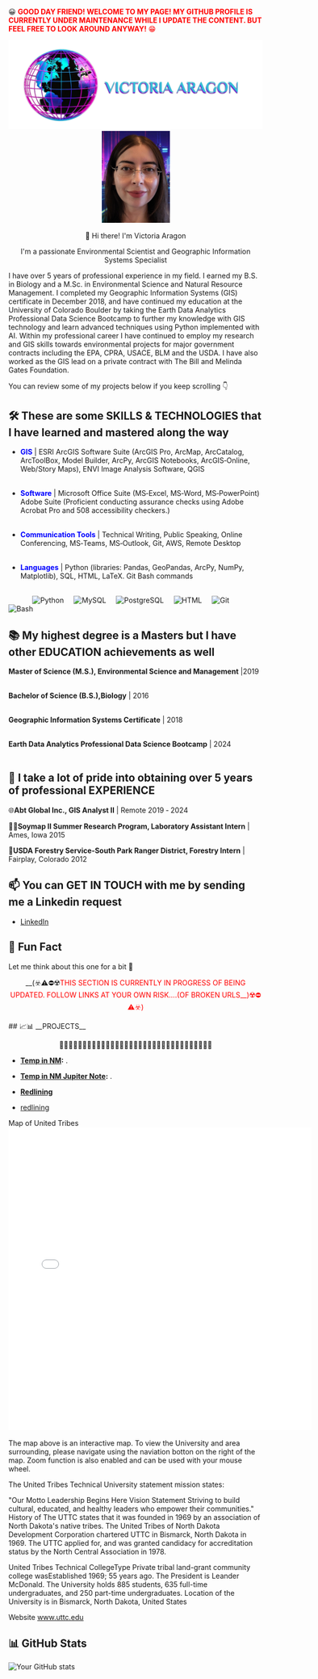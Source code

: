 😀 <span style="color:RED">__GOOD DAY FRIEND! WELCOME TO MY PAGE! MY GITHUB PROFILE IS CURRENTLY UNDER MAINTENANCE WHILE I UPDATE THE CONTENT. BUT FEEL FREE TO LOOK AROUND ANYWAY!__ 😁
<p align="center">
<img src="images/VAlogonsme.PNG" alt="Logo" width="600">
<img src="images/GitHub VA pic2.png" alt="Logo" width="135"> 
</p>

<p align="center">
 👋 Hi there! I'm Victoria Aragon
</p>
<p align="center">
I'm a passionate Environmental Scientist and Geographic Information Systems Specialist
</p>

I have over 5 years of professional experience in my field. I earned my B.S. in Biology and a M.Sc. in Environmental Science and Natural Resource Management. I completed my Geographic Information Systems (GIS) certificate in December 2018, and have continued my education at the University of Colorado Boulder by taking the Earth Data Analytics Professional Data Science Bootcamp to further my knowledge with GIS technology and learn advanced techniques using Python implemented with AI. Within my professional career I have continued to employ my research and GIS skills towards environmental projects for major government contracts including the EPA, CPRA, USACE, BLM and the USDA. I have also worked as the GIS lead on a private contract with The Bill and Melinda Gates Foundation.

You can review some of my projects below if you keep scrolling 👇


## 🛠️ These are some __SKILLS & TECHNOLOGIES__ that I have learned and mastered along the way

- <span style="color:blue">**GIS** </span>  |   ESRI ArcGIS Software Suite (ArcGIS Pro, ArcMap, ArcCatalog, ArcToolBox, Model Builder, ArcPy, ArcGIS Notebooks, ArcGIS‑Online, Web/Story Maps), ENVI Image Analysis Software, QGIS <br><br>
 
- <span style="color:blue">**Software** </span>  |   Microsoft Office Suite (MS‑Excel, MS‑Word, MS‑PowerPoint) Adobe Suite (Proficient conducting assurance checks using Adobe Acrobat Pro and 508 accessibility checkers.) <br><br>
 
- <span style="color:blue">**Communication Tools** </span>  |  Technical Writing, Public Speaking, Online Conferencing, MS‑Teams, MS‑Outlook, Git, AWS, Remote Desktop <br><br>

- <span style="color:blue">**Languages** </span> | Python (libraries: Pandas, GeoPandas, ArcPy, NumPy, Matplotlib), SQL, HTML, LaTeX. Git Bash commands <br><br>


&nbsp;&nbsp;&nbsp;&nbsp;&nbsp;&nbsp;&nbsp;&nbsp;&nbsp;&nbsp;&nbsp;&nbsp;![Python](https://img.shields.io/badge/Python-3776AB?style=for-the-badge&logo=python&logoColor=white)
&nbsp;&nbsp;&nbsp;&nbsp;![MySQL](https://img.shields.io/badge/MySQL-5.7%2B-orange)
&nbsp;&nbsp;&nbsp;&nbsp;![PostgreSQL](https://img.shields.io/badge/PostgreSQL-13.0%2B-blue)
&nbsp;&nbsp;&nbsp;&nbsp;![HTML](https://img.shields.io/badge/HTML-Used-orange)
&nbsp;&nbsp;&nbsp;&nbsp;![Git](https://img.shields.io/badge/git-used-red?style=for-the-badge)
&nbsp;&nbsp;&nbsp;&nbsp;![Bash](https://img.shields.io/badge/bash-used-blue)



## 📚 My highest degree is a Masters but I have other __EDUCATION__ achievements as well

**Master of Science (M.S.), Environmental Science and Management** |2019 <br><br>

**Bachelor of Science (B.S.),Biology** | 2016 <br><br>

**Geographic Information Systems Certificate** | 2018 <br><br>

**Earth Data Analytics Professional Data Science Bootcamp** | 2024 <br><br>


## 💼 I take a lot of pride into obtaining over 5 years of professional __EXPERIENCE__

🌐**Abt Global Inc., GIS Analyst II** | Remote  2019 ‑ 2024


🔬🧪**Soymap II Summer Research Program, Laboratory Assistant Intern** | Ames, Iowa 2015


🌲**USDA Forestry Service‑South Park Ranger District, Forestry Intern** | Fairplay, Colorado 2012



## 📫 You can __GET IN TOUCH__ with me by sending me a Linkedin request

- [LinkedIn](linkedin.com/in/victoria-r-aragon)


## 🎯 Fun Fact

Let me think about this one for a bit 🤔



<p align="center">__(☣️⚠️⛔☢️<span style="color:RED">THIS SECTION IS CURRENTLY IN PROGRESS OF BEING UPDATED. FOLLOW LINKS AT YOUR OWN RISK....(OF BROKEN URLS__)☢️⛔⚠️☣️)</p>
## 📈📊 __PROJECTS__ 
<p align="center">🐌🐌🐌🐌🐌🐌🐌🐌🐌🐌🐌🐌🐌🐌🐌🐌🐌🐌🐌🐌🐌🐌🐌🐌🐌🐌🐌🐌🐌🐌🐌🐌🐌</p>

- **[Temp in NM](https://victoriaragon.github.io/notebooks/VictoriAragon-portfolio-post.html):** .
- **[Temp in NM Jupiter Note](https://github.com/VictoriAragon/VictoriAragon.github.io/blob/main/notebooks/VictoriAragon-portfolio-post.ipynb):** .
- **[Redlining](https://github.com/VictoriAragon/VictoriAragon.github.io/blob/main/notebooks/redlining-42-tree-model.ipynb)**

- [redlining](https://victoriaragon.github.io/notebooks/redlining-42-tree-model.html)
  

   

Map of United Tribes
<embed type="text/html" src="images/uttc.html" width="600" height="600">



The map above is an interactive map. To view the University and area surrounding, please navigate using the naviation botton on the right of the map. Zoom function is also enabled and can be used with your mouse wheel.

The United Tribes Technical University statement mission states:

"Our Motto Leadership Begins Here Vision Statement Striving to build cultural, educated, and healthy leaders who empower their communities." History of The UTTC states that it was founded in 1969 by an association of North Dakota's native tribes. The United Tribes of North Dakota Development Corporation chartered UTTC in Bismarck, North Dakota in 1969. The UTTC applied for, and was granted candidacy for accreditation status by the North Central Association in 1978.

United Tribes Technical CollegeType Private tribal land-grant community college wasEstablished 1969; 55 years ago. The President is Leander McDonald. The University holds 885 students, 635 full-time undergraduates, and 250 part-time undergraduates. Location of the University is in Bismarck, North Dakota, United States

Website www.uttc.edu

## 📊 GitHub Stats

![Your GitHub stats](https://github-readme-stats.vercel.app/api?username=yourusername&show_icons=true&theme=radical)
